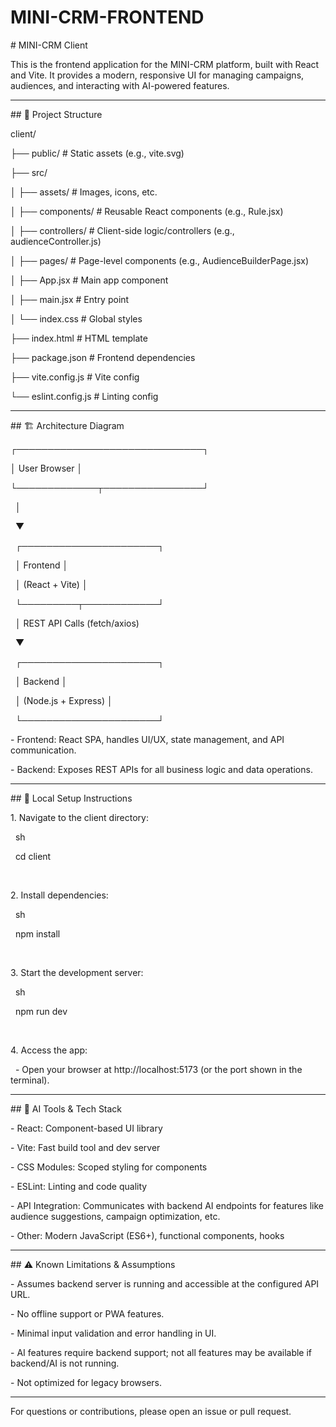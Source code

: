 # MINI-CRM-FRONTEND

\# MINI-CRM Client



This is the frontend application for the MINI-CRM platform, built with React and Vite. It provides a modern, responsive UI for managing campaigns, audiences, and interacting with AI-powered features.



---



\## 📁 Project Structure





client/

├── public/                # Static assets (e.g., vite.svg)

├── src/

│   ├── assets/            # Images, icons, etc.

│   ├── components/        # Reusable React components (e.g., Rule.jsx)

│   ├── controllers/       # Client-side logic/controllers (e.g., audienceController.js)

│   ├── pages/             # Page-level components (e.g., AudienceBuilderPage.jsx)

│   ├── App.jsx            # Main app component

│   ├── main.jsx           # Entry point

│   └── index.css          # Global styles

├── index.html             # HTML template

├── package.json           # Frontend dependencies

├── vite.config.js         # Vite config

└── eslint.config.js       # Linting config





---



\## 🏗 Architecture Diagram





┌──────────────────────────────┐

│        User Browser         │

└─────────────┬────────────────┘

&nbsp;             │

&nbsp;             ▼

&nbsp;     ┌──────────────────────┐

&nbsp;     │      Frontend        │

&nbsp;     │   (React + Vite)     │

&nbsp;     └─────────┬────────────┘

&nbsp;               │ REST API Calls (fetch/axios)

&nbsp;               ▼

&nbsp;     ┌──────────────────────┐

&nbsp;     │      Backend         │

&nbsp;     │ (Node.js + Express)  │

&nbsp;     └──────────────────────┘





\- Frontend: React SPA, handles UI/UX, state management, and API communication.

\- Backend: Exposes REST APIs for all business logic and data operations.



---



\## 🚀 Local Setup Instructions



1\. Navigate to the client directory:

&nbsp;  sh

&nbsp;  cd client

&nbsp;  



2\. Install dependencies:

&nbsp;  sh

&nbsp;  npm install

&nbsp;  



3\. Start the development server:

&nbsp;  sh

&nbsp;  npm run dev

&nbsp;  



4\. Access the app:

&nbsp;  - Open your browser at http://localhost:5173 (or the port shown in the terminal).



---



\## 🤖 AI Tools \& Tech Stack



\- React: Component-based UI library

\- Vite: Fast build tool and dev server

\- CSS Modules: Scoped styling for components

\- ESLint: Linting and code quality

\- API Integration: Communicates with backend AI endpoints for features like audience suggestions, campaign optimization, etc.

\- Other: Modern JavaScript (ES6+), functional components, hooks



---



\## ⚠ Known Limitations \& Assumptions



\- Assumes backend server is running and accessible at the configured API URL.

\- No offline support or PWA features.

\- Minimal input validation and error handling in UI.

\- AI features require backend support; not all features may be available if backend/AI is not running.

\- Not optimized for legacy browsers.



---



For questions or contributions, please open an issue or pull request.

